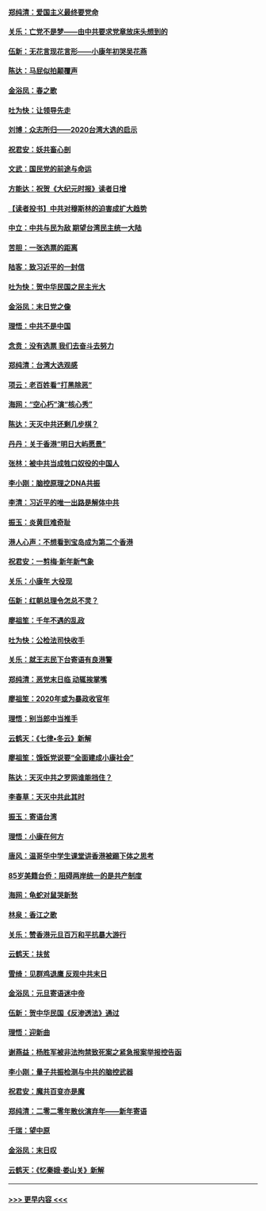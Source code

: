 #### [郑纯清：爱国主义最终要党命](../pages/nsc993/n11802197.md?t=01191302) 
#### [关乐：亡党不是梦——由中共要求党章放床头想到的](../pages/nsc993/n11802156.md?t=01191302) 
#### [伍新：无花言现花言形——小康年初哭吴花燕](../pages/nsc993/n11800044.md?t=01191302) 
#### [陈达：马屁似拍颠覆声](../pages/nsc993/n11800010.md?t=01191302) 
#### [金浴凤：春之歌](../pages/nsc993/n11797687.md?t=01191302) 
#### [吐为快：让领导先走](../pages/nsc993/n11797512.md?t=01191302) 
#### [刘博：众志所归——2020台湾大选的启示](../pages/nsc993/n11796878.md?t=01191302) 
#### [祝君安：妖共畜心剖](../pages/nsc993/n11794273.md?t=01191302) 
#### [文武：国民党的前途与命运](../pages/nsc993/n11794198.md?t=01191302) 
#### [方能达：祝贺《大纪元时报》读者日增](../pages/nsc993/n11793807.md?t=01191302) 
#### [【读者投书】中共对穆斯林的迫害成扩大趋势](../pages/nsc993/n11791371.md?t=01191302) 
#### [中立：中共与民为敌 期望台湾民主统一大陆](../pages/nsc993/n11790392.md?t=01191302) 
#### [苦胆：一张选票的距离](../pages/nsc993/n11788914.md?t=01191302) 
#### [陆客：致习近平的一封信](../pages/nsc993/n11788867.md?t=01191302) 
#### [吐为快：贺中华民国之民主光大](../pages/nsc993/n11788618.md?t=01191302) 
#### [金浴凤：末日党之像](../pages/nsc993/n11787475.md?t=01191302) 
#### [理悟：中共不是中国](../pages/nsc993/n11787463.md?t=01191302) 
#### [念贲：没有选票  我们去奋斗去努力](../pages/nsc993/n11787398.md?t=01191302) 
#### [郑纯清：台湾大选观感](../pages/nsc993/n11786210.md?t=01191302) 
#### [项云：老百姓看“打黑除恶”](../pages/nsc993/n11785398.md?t=01191302) 
#### [海网：“空心朽”演“核心秀”](../pages/nsc993/n11783874.md?t=01191302) 
#### [陈达：天灭中共还剩几步棋？](../pages/nsc993/n11783719.md?t=01191302) 
#### [丹丹：关于香港“明日大屿愿景”](../pages/nsc993/n11783273.md?t=01191302) 
#### [张林：被中共当成牲口奴役的中国人](../pages/nsc993/n11782397.md?t=01191302) 
#### [李小刚：脑控原理之DNA共振](../pages/nsc993/n11780962.md?t=01191302) 
#### [李清：习近平的唯一出路是解体中共](../pages/nsc993/n11780866.md?t=01191302) 
#### [振玉：炎黄巨难奇耻](../pages/nsc993/n11779632.md?t=01191302) 
#### [港人心声：不想看到宝岛成为第二个香港](../pages/nsc993/n11778817.md?t=01191302) 
#### [祝君安：一剪梅‧新年新气象](../pages/nsc993/n11776340.md?t=01191302) 
#### [关乐：小康年 大役现](../pages/nsc993/n11774213.md?t=01191302) 
#### [伍新：红朝总理令怎总不灵？](../pages/nsc993/n11770813.md?t=01191302) 
#### [廖祖笙：千年不遇的乱政](../pages/nsc993/n11770373.md?t=01191302) 
#### [吐为快：公检法司快收手](../pages/nsc993/n11770359.md?t=01191302) 
#### [关乐：就王志民下台寄语有良港警](../pages/nsc993/n11769903.md?t=01191302) 
#### [郑纯清：恶党末日临 动辄挨掌嘴](../pages/nsc993/n11769356.md?t=01191302) 
#### [廖祖笙：2020年或为暴政收官年](../pages/nsc993/n11768216.md?t=01191302) 
#### [理悟：别当郎中当推手](../pages/nsc993/n11768243.md?t=01191302) 
#### [云鹤天：《七律▪冬云》新解](../pages/nsc993/n11768204.md?t=01191302) 
#### [廖祖笙：饿饭党说要“全面建成小康社会”](../pages/nsc993/n11767482.md?t=01191302) 
#### [陈达：天灭中共之罗网谁能挡住？](../pages/nsc993/n11767465.md?t=01191302) 
#### [李春草：天灭中共此其时](../pages/nsc993/n11767452.md?t=01191302) 
#### [振玉：寄语台湾](../pages/nsc993/n11767432.md?t=01191302) 
#### [理悟：小康在何方](../pages/nsc993/n11767394.md?t=01191302) 
#### [唐风：温哥华中学生课堂讲香港被踢下体之思考](../pages/nsc993/n11766848.md?t=01191302) 
#### [85岁美籍台侨：阻碍两岸统一的是共产制度](../pages/nsc993/n11765043.md?t=01191302) 
#### [海网：龟蛇对鼠哭新愁](../pages/nsc993/n11764895.md?t=01191302) 
#### [林泉：香江之歌](../pages/nsc993/n11764415.md?t=01191302) 
#### [关乐：赞香港元旦百万和平抗暴大游行](../pages/nsc993/n11764382.md?t=01191302) 
#### [云鹤天：扶贫](../pages/nsc993/n11764245.md?t=01191302) 
#### [雪绮：见群鸡退鹰  反观中共末日](../pages/nsc993/n11762112.md?t=01191302) 
#### [金浴凤：元旦寄语迷中帝](../pages/nsc993/n11761788.md?t=01191302) 
#### [伍新：贺中华民国《反渗透法》通过](../pages/nsc993/n11761994.md?t=01191302) 
#### [理悟：迎新曲](../pages/nsc993/n11761152.md?t=01191302) 
#### [谢燕益：杨胜军被非法拘禁致死案之紧急报案举报控告函](../pages/nsc993/n11756134.md?t=01191302) 
#### [李小刚：量子共振检测与中共的脑控武器](../pages/nsc993/n11754518.md?t=01191302) 
#### [祝君安：魔共百变亦是魔](../pages/nsc993/n11754469.md?t=01191302) 
#### [郑纯清：二零二零年散伙演弃年——新年寄语](../pages/nsc993/n11754195.md?t=01191302) 
#### [千瑞：望中原](../pages/nsc993/n11754159.md?t=01191302) 
#### [金浴凤：末日叹](../pages/nsc993/n11752359.md?t=01191302) 
#### [云鹤天：《忆秦娥‧娄山关》新解](../pages/nsc993/n11752348.md?t=01191302) 

----
#### [ >>> 更早内容 <<< ](../indexes/nsc993-earlier.md)
